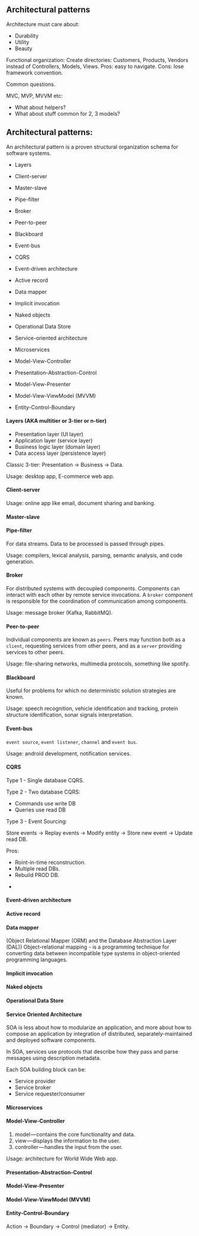 Architectural patterns
-

Architecture must care about:

* Durability
* Utility
* Beauty

Functional organization:
Create directories: Customers, Products, Vendors
instead of Controllers, Models, Views.
Pros: easy to navigate.
Cons: lose framework convention.

Common questions.

MVC, MVP, MVVM etc:

* What about helpers?
* What about stuff common for 2, 3 models?

## Architectural patterns:

An architectural pattern is a proven structural organization schema for software systems.

* Layers
* Client-server
* Master-slave
* Pipe-filter
* Broker
* Peer-to-peer
* Blackboard
* Event-bus
* CQRS

* Event-driven architecture
* Active record
* Data mapper
* Implicit invocation
* Naked objects
* Operational Data Store
* Service-oriented architecture
* Microservices

* Model-View-Controller
* Presentation-Abstraction-Control
* Model-View-Presenter
* Model-View-ViewModel (MVVM)
* Entity-Control-Boundary

#### Layers (AKA multitier or 3-tier or n-tier)

* Presentation layer (UI layer)
* Application layer (service layer)
* Business logic layer (domain layer)
* Data access layer (persistence layer)

Classic 3-tier: Presentation -> Business -> Data.

Usage: desktop app, E-commerce web app.

#### Client-server

Usage: online app like email, document sharing and banking.

#### Master-slave

#### Pipe-filter

For data streams. Data to be processed is passed through pipes.

Usage: compilers, lexical analysis, parsing, semantic analysis, and code generation.

#### Broker

For distributed systems with decoupled components.
Components can interact with each other by remote service invocations.
A `broker` component is responsible for the coordination of communication among components.

Usage: message broker (Kafka, RabbitMQ).

#### Peer-to-peer

Individual components are known as `peers`.
Peers may function both as a `client`, requesting services from other peers,
and as a `server` providing services to other peers.

Usage: file-sharing networks, multimedia protocols, something like spotify.

#### Blackboard

Useful for problems for which no deterministic solution strategies are known.

Usage: speech recognition, vehicle identification and tracking,
protein structure identification, sonar signals interpretation.

#### Event-bus

`event source`, `event listener`, `channel` and `event bus`.

Usage: android development, notification services.

#### CQRS

Type 1 - Single database CQRS.

Type 2 - Two database CQRS:

* Commands use write DB
* Queries use read DB

Type 3 - Event Sourcing:

Store events -> Replay events -> Modify entity -> Store new event -> Update read DB.

Pros:

* Roint-in-time reconstruction.
* Multiple read DBs.
* Rebuild PROD DB.

-

#### Event-driven architecture

#### Active record

#### Data mapper

(Object Relational Mapper (ORM) and the Database Abstraction Layer (DAL))
Object-relational mapping - is a programming technique
for converting data between incompatible type systems in object-oriented programming languages.

#### Implicit invocation

#### Naked objects

#### Operational Data Store

#### Service Oriented Architecture

SOA is less about how to modularize an application,
and more about how to compose an application by integration
of distributed, separately-maintained and deployed software components.

In SOA, services use protocols that describe how they pass and parse messages using description metadata.

Each SOA building block can be:

* Service provider
* Service broker
* Service requester/consumer

#### Microservices

#### Model-View-Controller

1. model — contains the core functionality and data.
2. view — displays the information to the user.
3. controller — handles the input from the user.

Usage: architecture for World Wide Web app.

#### Presentation-Abstraction-Control

#### Model-View-Presenter

#### Model-View-ViewModel (MVVM)

#### Entity-Control-Boundary

Action -> Boundary -> Control (mediator) -> Entity.
